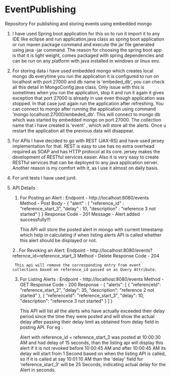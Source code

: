 # EventPublishing
Repository For publishing and storing events using embedded mongo


1. I have used Spring boot application for this so to run it import it to any IDE like eclipse and run application.java class as spring boot application or run maven package command and execute the jar file generated using java -jar command.
	The reason for choosing the spring boot app is that it is light weight, comes packaged with spring dependencies and can be run on any platform with java installed in windows or linux env.
	
2. For storing data i have used embedded mongo which creates local mongo db everytime you run the application it is configured to run on localhost with port 27000 and db name is 'embeded_db', you can check all this detail in MongoConfig.java class.
	Only issue with this is sometimes when you run the application, stop it and run it again it gives exception that port 27000 is already in use even though application was stopped. In that case just again run the application after refreshing.
	You can connect to mongo after running the application using command 'mongo localhost:27000/embeded_db'.
	This will connect to mongo db which was started by embedded mongo on port 27000.
	The collection name that i have created is 'event' , which will store all the alerts. Once u restart the application all the previous data will disappear.
	
3. For APIs I have decided to go with REST (JAX-RS) and have used jersey implementation for that.
	REST is easy to use has no extra overhead required as SOAP and has HTTP protocol at its core. jersey makes the development of RESTful services easier. Also it is very easy to create RESTful services that can be deployed to any java application server.
	Another reason is my comfort with it, as I use it almost on daily basis.	
	
4. For unit tests I have used junit.

5. API Details : 

	1. For Posting an Alert :
		Endpoint - http://localhost:8080/events
		Method - Post
		Body - {
					"alert" : {
						"reference_id" : "reference_start_3",
						"delay" : 10,
						"description" : "reference 3 not started"
					}
				} 
		Response Code - 201
		Message - Alert added successfully!!!		
					
		This API will store the posted alert in mongo with current timestamp which help in calculating if when listing alerts API 		is called whether this alert should be displayed or not.
	
	2 . For Revoking an Alert:
		Endpoint - http://localhost:8080/events?refernce_id=reference_start_3
		Method - Delete
		Response Code - 204
		
		This api will remove the corresponding entry from event collections based on reference_id passed on as Query Attribute. 
		
	3. For Listing Alerts : 
		Endpoint - http://localhost:8080/events
		Method - GET
		Response Code - 200
		Response - {
					    "alerts": [
					        {
					            "referenceId": "reference_start_2",
					            "delay": 35,
					            "description": "reference 2 not started"
					        },
					        {
					            "referenceId": "reference_start_3",
					            "delay": 10,
					            "description": "reference 3 not started"
					        }
					    ]
					}
					
		This API will list all the alerts who have actually exceeded their delay period since the time they were posted and will 		show the actual delay after passing their delay limit as obtained from delay field in posting API.
		For eg : 
		
		Alert with reference_id = reference_start_3 was posted at 10:00:30 AM and had delay of 15 seconds, than the listing api 		will display this alert if it is not revoked before 10:00:45 AM and after 10:00:45 AM its delay will start from 1 Second 		based on when the listing API is called, so if it is called at say 10:01:10 AM than the 'delay' field for 		'reference_start_3' will be 25 Seconds, indicating actual delay for the Alert in seconds.
